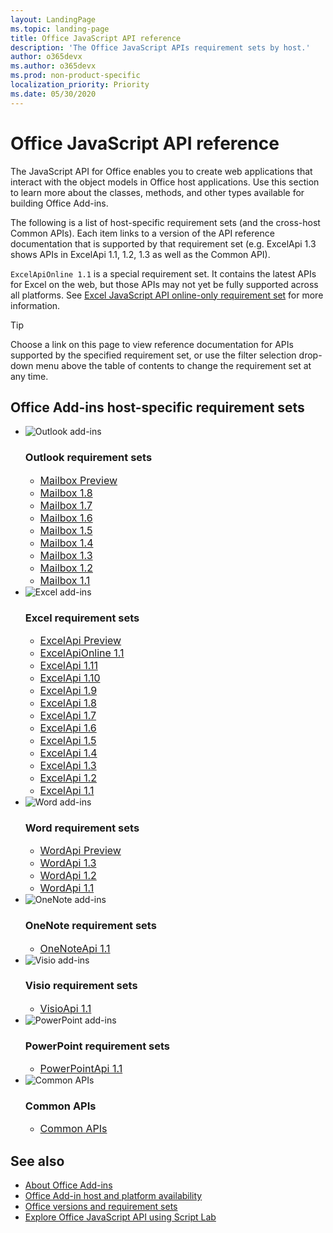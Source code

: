 ```yaml
---
layout: LandingPage
ms.topic: landing-page
title: Office JavaScript API reference 
description: 'The Office JavaScript APIs requirement sets by host.'
author: o365devx
ms.author: o365devx
ms.prod: non-product-specific
localization_priority: Priority
ms.date: 05/30/2020
---
```


# Office JavaScript API reference

The JavaScript API for Office enables you to create web applications that interact with the object models in Office host applications. Use this section to learn more about the classes, methods, and other types available for building Office Add-ins.

The following is a list of host-specific requirement sets (and the cross-host Common APIs). Each item links to a version of the API reference documentation that is supported by that requirement set (e.g. ExcelApi 1.3 shows APIs in ExcelApi 1.1, 1.2, 1.3 as well as the Common API).

`ExcelApiOnline 1.1` is a special requirement set. It contains the latest APIs for Excel on the web, but those APIs may not yet be fully supported across all platforms. See [Excel JavaScript API online-only requirement set](/office/dev/add-ins/reference/requirement-sets/excel-api-online-requirement-set) for more information.

> [!TIP]
> Choose a link on this page to view reference documentation for APIs supported by the specified requirement set, or use the filter selection drop-down menu above the table of contents to change the requirement set at any time.

<h2>Office Add-ins host-specific requirement sets</h2>

<ul class="cardsK panelContent cols cols3">
    <li>
        <div class="cardSize">
            <div class="cardPadding">
                <div class="card" href="/javascript/api/outlook?view=outlook-js-preview">
                    <div class="cardImageOuter">
                        <div class="cardImage bgdAccent1">
                            <img src="/javascript/api/overview/images/logo-outlook.svg" alt="Outlook add-ins" class="x-hidden-focus" />
                        </div>
                    </div>
                    <div class="cardText">
                        <h3>Outlook requirement sets</h3>
                        <ul>
                            <li><a style="font-size: 1rem;" href="/javascript/api/outlook?view=outlook-js-preview">Mailbox Preview</a></li>
                            <li><a style="font-size: 1rem;" href="/javascript/api/outlook?view=outlook-js-1.8">Mailbox 1.8</a></li>
                            <li><a style="font-size: 1rem;" href="/javascript/api/outlook?view=outlook-js-1.7">Mailbox 1.7</a></li>
                            <li><a style="font-size: 1rem;" href="/javascript/api/outlook?view=outlook-js-1.6">Mailbox 1.6</a></li>
                            <li><a style="font-size: 1rem;" href="/javascript/api/outlook?view=outlook-js-1.5">Mailbox 1.5</a></li>
                            <li><a style="font-size: 1rem;" href="/javascript/api/outlook?view=outlook-js-1.4">Mailbox 1.4</a></li>
                            <li><a style="font-size: 1rem;" href="/javascript/api/outlook?view=outlook-js-1.3">Mailbox 1.3</a></li>
                            <li><a style="font-size: 1rem;" href="/javascript/api/outlook?view=outlook-js-1.2">Mailbox 1.2</a></li>
                            <li><a style="font-size: 1rem;" href="/javascript/api/outlook?view=outlook-js-1.1">Mailbox 1.1</a></li>
                        </ul>
                    </div>
                </div>
            </div>
        </div>
    </li>
    <li>
        <div class="cardSize">
            <div class="cardPadding">
                <div class="card" href="/javascript/api/excel?view=excel-js-preview">
                    <div class="cardImageOuter">
                        <div class="cardImage bgdAccent1">
                            <img src="/javascript/api/overview/images/logo-excel.svg" alt="Excel add-ins"  data-linktype="external" class="x-hidden-focus" />
                        </div>
                    </div>
                    <div class="cardText">
                        <h3>Excel requirement sets</h3>
                        <ul>
                            <li><a style="font-size: 1rem;" href="/javascript/api/excel?view=excel-js-preview">ExcelApi Preview</a></li>
                            <li><a style="font-size: 1rem;" href="/javascript/api/excel?view=excel-js-online">ExcelApiOnline 1.1</a></li>
                            <li><a style="font-size: 1rem;" href="/javascript/api/excel?view=excel-js-1.11">ExcelApi 1.11</a></li>
                            <li><a style="font-size: 1rem;" href="/javascript/api/excel?view=excel-js-1.10">ExcelApi 1.10</a></li>
                            <li><a style="font-size: 1rem;" href="/javascript/api/excel?view=excel-js-1.9">ExcelApi 1.9</a></li>
                            <li><a style="font-size: 1rem;" href="/javascript/api/excel?view=excel-js-1.8">ExcelApi 1.8</a></li>
                            <li><a style="font-size: 1rem;" href="/javascript/api/excel?view=excel-js-1.7">ExcelApi 1.7</a></li>
                            <li><a style="font-size: 1rem;" href="/javascript/api/excel?view=excel-js-1.6">ExcelApi 1.6</a></li>
                            <li><a style="font-size: 1rem;" href="/javascript/api/excel?view=excel-js-1.5">ExcelApi 1.5</a></li>
                            <li><a style="font-size: 1rem;" href="/javascript/api/excel?view=excel-js-1.4">ExcelApi 1.4</a></li>
                            <li><a style="font-size: 1rem;" href="/javascript/api/excel?view=excel-js-1.3">ExcelApi 1.3</a></li>
                            <li><a style="font-size: 1rem;" href="/javascript/api/excel?view=excel-js-1.2">ExcelApi 1.2</a></li>
                            <li><a style="font-size: 1rem;" href="/javascript/api/excel?view=excel-js-1.1">ExcelApi 1.1</a></li>
                        </ul>
                    </div>
                </div>
            </div>
        </div>
    </li>
    <li>
        <div class="cardSize">
            <div class="cardPadding">
                <div class="card" href="/javascript/api/word?view=word-js-preview">
                    <div class="cardImageOuter">
                        <div class="cardImage bgdAccent1">
                            <img src="/javascript/api/overview/images/logo-word.svg" alt="Word add-ins" data-linktype="external" class="x-hidden-focus" />
                        </div>
                    </div>
                    <div class="cardText">
                        <h3>Word requirement sets</h3>
                        <ul>
                            <li><a style="font-size: 1rem;" href="/javascript/api/word?view=word-js-preview">WordApi Preview</a></li>
                            <li><a style="font-size: 1rem;" href="/javascript/api/word?view=word-js-1.3">WordApi 1.3</a></li>
                            <li><a style="font-size: 1rem;" href="/javascript/api/word?view=word-js-1.2">WordApi 1.2</a></li>
                            <li><a style="font-size: 1rem;" href="/javascript/api/word?view=word-js-1.1">WordApi 1.1</a></li>
                        </ul>
                    </div>
                </div>
            </div>
        </div>
    </li>
    <li>
        <div class="cardSize">
            <div class="cardPadding">
                <div class="card" href="/javascript/api/onenote?view=onenote-js-1.1">
                    <div class="cardImageOuter">
                        <div class="cardImage bgdAccent1">
                            <img src="/javascript/api/overview/images/logo-onenote.svg" alt="OneNote add-ins" data-linktype="external" class="x-hidden-focus" />
                        </div>
                    </div>
                    <div class="cardText">
                        <h3>OneNote requirement sets</h3>
                        <ul>
                            <li><a style="font-size: 1rem;" href="/javascript/api/onenote?view=onenote-js-1.1">OneNoteApi 1.1</a></li>
                        </ul>
                    </div>
                </div>
            </div>
        </div>
    </li>
    <li>
        <div class="cardSize">
            <div class="cardPadding">
                <div class="card" href="/javascript/api/visio?view=visio-js-1.1">
                    <div class="cardImageOuter">
                        <div class="cardImage bgdAccent1">
                            <img src="/javascript/api/overview/images/logo-visio.svg" alt="Visio add-ins" data-linktype="external" class="x-hidden-focus" />
                        </div>
                    </div>
                    <div class="cardText">
                        <h3>Visio requirement sets</h3>
                        <ul>
                            <li><a style="font-size: 1rem;" href="/javascript/api/visio?view=visio-js-1.1">VisioApi 1.1</a></li>
                        </ul>
                    </div>
                </div>
            </div>
        </div>
    </li>
    <li>
        <div class="cardSize">
            <div class="cardPadding">
                <div class="card" href="/javascript/api/powerpoint?view=powerpoint-js-1.1">
                    <div class="cardImageOuter">
                        <div class="cardImage bgdAccent1">
                            <img src="/javascript/api/overview/images/logo-powerpoint.svg" alt="PowerPoint add-ins" data-linktype="external" class="x-hidden-focus" />
                        </div>
                    </div>
                    <div class="cardText">
                        <h3>PowerPoint requirement sets</h3>
                        <ul>
                            <li><a style="font-size: 1rem;" href="/javascript/api/powerpoint?view=powerpoint-js-1.1">PowerPointApi 1.1</a></li>
                        </ul>
                    </div>
                </div>
            </div>
        </div>
    </li>
    <li>
        <div class="cardSize">
            <div class="cardPadding">
                <div class="card" href="/javascript/api/common?view=common-js-1.1">
                    <div class="cardImageOuter">
                        <div class="cardImage bgdAccent1">
                            <img src="/javascript/api/overview/images/logo-office.svg" alt="Common APIs" data-linktype="external" class="x-hidden-focus" />
                        </div>
                    </div>
                    <div class="cardText">
                        <h3>Common APIs</h3>
                        <ul>
                            <li><a style="font-size: 1rem;" href="/javascript/api/common?view=common-js-1.1">Common APIs</a></li>
                        </ul>
                    </div>
                </div>
            </div>
        </div>
    </li>
</ul>

## See also

- [About Office Add-ins](/office/dev/add-ins/overview)
- [Office Add-in host and platform availability](/office/dev/add-ins/overview/office-add-in-availability)
- [Office versions and requirement sets](/office/dev/add-ins/develop/office-versions-and-requirement-sets)
- [Explore Office JavaScript API using Script Lab](/office/dev/add-ins/overview/explore-with-script-lab)

